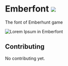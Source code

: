 # Emberfont ![](https://img.shields.io/badge/license-CC--BY--4.0-brightgreen.svg)
The font of Emberhunt game

![Lorem Ipsum in Emberfont](https://i.imgur.com/Sx8KU4Z.png)

## Contributing

No contributing yet.
